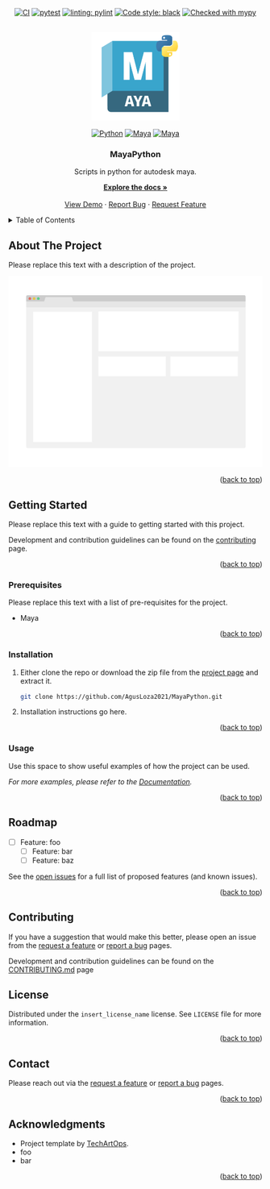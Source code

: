 <a id="readme-top"></a>

<!-- PROJECT SHIELDS -->
<div align="center">

[![CI](https://github.com/AgusLoza2021/MayaPython/actions/workflows/ci-main.yml/badge.svg)](https://github.com/AgusLoza2021/MayaPython/actions/workflows/ci-main.yml)
[![pytest][pytest-shield]][pytest-url]
[![linting: pylint](https://img.shields.io/badge/linting-pylint-yellowgreen)](https://github.com/pylint-dev/pylint)
[![Code style: black](https://img.shields.io/badge/code%20style-black-000000.svg)](https://github.com/psf/black)
[![Checked with mypy](https://www.mypy-lang.org/static/mypy_badge.svg)](https://mypy-lang.org/)


<!-- PROJECT LOGO -->
<br />
  <a href="https://github.com/AgusLoza2021/MayaPython">
    <img src="docs/resources/images/maya_python_logo.png" alt="MayaPythonLogo" width="175" height="175">
  </a>

[![Python][python_3-shield]][python-url]
[![Maya][maya-2024-shield]][maya-2024-url]
[![Maya][maya-cmds-shield]][maya-cmds-url]

<h3 align="center">MayaPython</h3>
  Scripts in python for autodesk maya.
  <br />
  <p align="center">
    <a href="https://AgusLoza2021.github.io/MayaPython"><strong>Explore the docs »</strong></a>
    <br />
    <br />
    <a href="https://github.com/AgusLoza2021/MayaPython">View Demo</a>
    ·
    <a href="https://github.com/AgusLoza2021/MayaPython/issues/new?labels=bug&template=bug-report---.md">Report Bug</a>
    ·
    <a href="https://github.com/AgusLoza2021/MayaPython/issues/new?labels=enhancement&template=feature-request---.md">Request Feature</a>
  </p>
</div>



<!-- TABLE OF CONTENTS -->
<details>
  <summary>Table of Contents</summary>
  <ol>
    <li>
      <a href="#about-the-project">About The Project</a>
    </li>
    <li>
      <a href="#getting-started">Getting Started</a>
      <ul>
        <li><a href="#prerequisites">Prerequisites</a></li>
        <li><a href="#installation">Installation</a></li>
        <li><a href="#usage">Usage</a></li>
      </ul>
    </li>
    <li><a href="#roadmap">Roadmap</a></li>
    <li><a href="#contributing">Contributing</a></li>
    <li><a href="#license">License</a></li>
    <li><a href="#contact">Contact</a></li>
    <li><a href="#acknowledgments">Acknowledgments</a></li>
  </ol>
</details>


<!-- ABOUT THE PROJECT -->
## About The Project

Please replace this text with a description of the project.

<div align="center">

[![Product Name Screen Shot][product-screenshot]][project-link]

</div>
    
<p align="right">(<a href="#readme-top">back to top</a>)</p>


<!-- GETTING STARTED -->
## Getting Started
Please replace this text with a guide to getting started with this project.

Development and contribution guidelines can be found on the [contributing](CONTRIBUTING.md) page.



<p align="right">(<a href="#readme-top">back to top</a>)</p>



### Prerequisites
Please replace this text with a list of pre-requisites for the project.

* Maya

<p align="right">(<a href="#readme-top">back to top</a>)</p>



### Installation

1. Either clone the repo or download the zip file from the [project page][project-link] and extract it. 
    ```sh
    git clone https://github.com/AgusLoza2021/MayaPython.git  
    ```
2. Installation instructions go here.


<p align="right">(<a href="#readme-top">back to top</a>)</p>


<!-- USAGE EXAMPLES -->
### Usage

Use this space to show useful examples of how the project can be used.

_For more examples, please refer to the [Documentation](https://AgusLoza2021.github.io/MayaPython)._

<p align="right">(<a href="#readme-top">back to top</a>)</p>


<!-- ROADMAP -->
## Roadmap
- [ ] Feature: foo
  - [ ] Feature: bar
  - [ ] Feature: baz

See the [open issues](https://github.com/AgusLoza2021/MayaPython/issues) for a full list of proposed features (and known issues).

<p align="right">(<a href="#readme-top">back to top</a>)</p>


## Contributing
If you have a suggestion that would make this better, please open an issue from the [request a feature](https://github.com/AgusLoza2021/MayaPython/issues/new?labels=enhancement&template=feature-request---.md) or [report a bug](https://github.com/AgusLoza2021/MayaPython/issues/new?labels=bug&template=bug-report---.md) pages.

Development and contribution guidelines can be found on the [CONTRIBUTING.md](CONTRIBUTING.md) page

<!-- LICENSE -->
## License

Distributed under the `insert_license_name` license. See `LICENSE` file for more information.

<p align="right">(<a href="#readme-top">back to top</a>)</p>



<!-- CONTACT -->
## Contact

Please reach out via the [request a feature](https://github.com/AgusLoza2021/MayaPython/issues/new?labels=enhancement&template=feature-request---.md) or [report a bug](https://github.com/AgusLoza2021/MayaPython/issues/new?labels=bug&template=bug-report---.md) pages.

<p align="right">(<a href="#readme-top">back to top</a>)</p>



<!-- ACKNOWLEDGMENTS -->
## Acknowledgments
* Project template by [TechArtOps](https://www.techartops.com).
* foo
* bar

<p align="right">(<a href="#readme-top">back to top</a>)</p>



<!-- MARKDOWN LINKS & IMAGES -->
<!-- https://www.markdownguide.org/basic-syntax/#reference-style-links -->

<!-- EDIT-ME: add product screenshot -->
[product-screenshot]: docs/resources/images/screenshot.png
[project-link]: https://github.com/AgusLoza2021/MayaPython


<!-- Python -->
[python-shield]: https://img.shields.io/badge/python-3670A0?logo=python&logoColor=ffdd54
[python_2-shield]: https://img.shields.io/badge/Python-2.X-grey?logo=python&logoColor=ffdd54&labelColor=%233670A0
[python_3-shield]: https://img.shields.io/badge/Python-3.X-grey?logo=python&logoColor=ffdd54&labelColor=%233670A0
[python-url]: https://python.org/
[pytest-shield]: https://img.shields.io/badge/tests-pytest-%230A9EDC
[pytest-url]: https://docs.pytest.org/
[github-shield]: https://img.shields.io/badge/GitHub-%23181717?logo=github
[github-url]: https://github.com/
[github-actions-shield]: https://img.shields.io/badge/GitHub%20Actions-%232671E5?logo=githubactions&logoColor=white
[github-actions-url]: https://github.com/features/actions

<!-- Maya -->
[maya-shield]: https://img.shields.io/badge/Autodesk-Maya-%2337A5CC?logo=autodeskmaya&logoColor=%2337A5CC
[maya-2022-shield]: https://img.shields.io/badge/Maya-2022-%2337A5CC?logo=autodeskmaya&logoColor=%2337A5CC
[maya-2022-url]: https://help.autodesk.com/view/MAYAUL/2022/ENU/
[maya-2023-shield]: https://img.shields.io/badge/Maya-2023-%2337A5CC?logo=autodeskmaya&logoColor=%2337A5CC
[maya-2023-url]: https://help.autodesk.com/view/MAYAUL/2023/ENU/
[maya-2024-shield]: https://img.shields.io/badge/Maya-2024-%2337A5CC?logo=autodeskmaya&logoColor=%2337A5CC
[maya-2024-url]: https://help.autodesk.com/view/MAYAUL/2024/ENU/
[maya-2025-shield]: https://img.shields.io/badge/Maya-2025-%2337A5CC?logo=autodeskmaya&logoColor=%2337A5CC
[maya-2025-url]: https://help.autodesk.com/view/MAYAUL/2025/ENU/
[maya-cmds-shield]: https://img.shields.io/badge/Maya-cmds-%2337A5CC?logo=autodeskmaya
[maya-cmds-url]: https://help.autodesk.com/view/MAYAUL/2023/ENU/?guid=__CommandsPython_index_html
[maya-openmaya-shield]: https://img.shields.io/badge/Maya-OpenMaya-%2337A5CC?logo=autodeskmaya
[maya-openmaya-url]: https://help.autodesk.com/view/MAYAUL/2022/ENU/?guid=Maya_SDK_Maya_Python_API_Maya_Python_API_1_0_html
[maya-api-openmaya-shield]: https://img.shields.io/badge/Maya-api.OpenMaya-%2337A5CC?logo=autodeskmaya
[maya-api-openmaya-url]: https://help.autodesk.com/view/MAYAUL/2022/ENU/?guid=Maya_SDK_py_ref_index_html
[maya-url]: https://www.autodesk.com/nz/products/maya/overview
